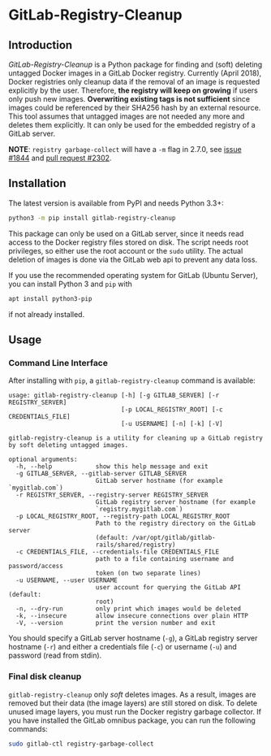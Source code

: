 # GitLab-Registry-Cleanup

## Introduction

*GitLab-Registry-Cleanup* is a Python package for finding and (soft) deleting untagged Docker images in a GitLab Docker
registry. Currently (April 2018), Docker registries only cleanup data if the removal of an image is requested explicitly
by the user. Therefore, **the registry will keep on growing** if users only push new images. **Overwriting existing tags
is not sufficient** since images could be referenced by their SHA256 hash by an external resource. This tool assumes
that untagged images are not needed any more and deletes them explicitly. It can only be used for the embedded registry
of a GitLab server.

**NOTE**: `registry garbage-collect` will have a `-m` flag in 2.7.0, see
[issue #1844](https://github.com/docker/distribution/issues/1844) and
[pull request #2302](https://github.com/docker/distribution/pull/2302).

## Installation

The latest version is available from PyPI and needs Python 3.3+:

```bash
python3 -m pip install gitlab-registry-cleanup
```

This package can only be used on a GitLab server, since it needs read access to the Docker registry files stored on
disk. The script needs root privileges, so either use the root account or the `sudo` utility. The actual deletion of
images is done via the GitLab web api to prevent any data loss.

If you use the recommended operating system for GitLab (Ubuntu Server), you can install Python 3 and `pip` with

```bash
apt install python3-pip
```

if not already installed.

## Usage

### Command Line Interface

After installing with `pip`, a `gitlab-registry-cleanup` command is available:

```
usage: gitlab-registry-cleanup [-h] [-g GITLAB_SERVER] [-r REGISTRY_SERVER]
                               [-p LOCAL_REGISTRY_ROOT] [-c CREDENTIALS_FILE]
                               [-u USERNAME] [-n] [-k] [-V]

gitlab-registry-cleanup is a utility for cleaning up a GitLab registry by soft deleting untagged images.

optional arguments:
  -h, --help            show this help message and exit
  -g GITLAB_SERVER, --gitlab-server GITLAB_SERVER
                        GitLab server hostname (for example `mygitlab.com`)
  -r REGISTRY_SERVER, --registry-server REGISTRY_SERVER
                        GitLab registry server hostname (for example
                        `registry.mygitlab.com`)
  -p LOCAL_REGISTRY_ROOT, --registry-path LOCAL_REGISTRY_ROOT
                        Path to the registry directory on the GitLab server
                        (default: /var/opt/gitlab/gitlab-
                        rails/shared/registry)
  -c CREDENTIALS_FILE, --credentials-file CREDENTIALS_FILE
                        path to a file containing username and password/access
                        token (on two separate lines)
  -u USERNAME, --user USERNAME
                        user account for querying the GitLab API (default:
                        root)
  -n, --dry-run         only print which images would be deleted
  -k, --insecure        allow insecure connections over plain HTTP
  -V, --version         print the version number and exit
```

You should specify a GitLab server hostname (`-g`), a GitLab registry server hostname (`-r`) and either a credentials
file (`-c`) or username (`-u`) and password (read from stdin).

### Final disk cleanup

`gitlab-registry-cleanup` only *soft* deletes images. As a result, images are removed but their data (the image layers)
are still stored on disk. To delete unused image layers, you must run the Docker registry garbage collector. If you have
installed the GitLab omnibus package, you can run the following commands:

```bash
sudo gitlab-ctl registry-garbage-collect
```

